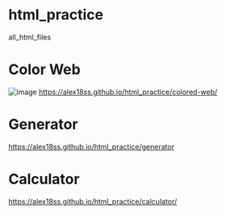 # html_practice
all_html_files
# Color Web
![image](https://github.com/Alex18ss/html_practice/assets/131532197/ea5f5d22-8c76-45dd-b962-02bc3db4352f)
https://alex18ss.github.io/html_practice/colored-web/


# Generator
https://alex18ss.github.io/html_practice/generator

# Calculator
https://alex18ss.github.io/html_practice/calculator/

